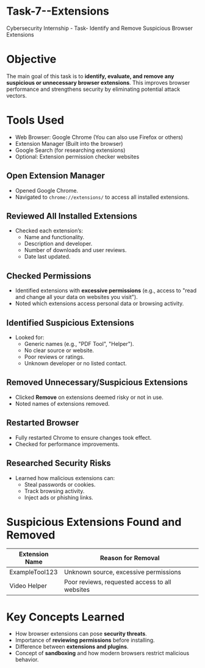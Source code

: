 # Task-7--Extensions
Cybersecurity Internship - Task- Identify and Remove Suspicious Browser Extensions


# Objective
The main goal of this task is to **identify, evaluate, and remove any suspicious or unnecessary browser extensions**. This improves browser performance and strengthens security by eliminating potential attack vectors.

# Tools Used
- Web Browser: Google Chrome (You can also use Firefox or others)
- Extension Manager (Built into the browser)
- Google Search (for researching extensions)
- Optional: Extension permission checker websites

## Open Extension Manager

- Opened Google Chrome.
- Navigated to `chrome://extensions/` to access all installed extensions.

## Reviewed All Installed Extensions

- Checked each extension’s:
  - Name and functionality.
  - Description and developer.
  - Number of downloads and user reviews.
  - Date last updated.

## Checked Permissions

- Identified extensions with **excessive permissions** (e.g., access to "read and change all your data on websites you visit").
- Noted which extensions access personal data or browsing activity.

## Identified Suspicious Extensions

- Looked for:
  - Generic names (e.g., "PDF Tool", "Helper").
  - No clear source or website.
  - Poor reviews or ratings.
  - Unknown developer or no listed contact.

## Removed Unnecessary/Suspicious Extensions

- Clicked **Remove** on extensions deemed risky or not in use.
- Noted names of extensions removed.

## Restarted Browser

- Fully restarted Chrome to ensure changes took effect.
- Checked for performance improvements.

## Researched Security Risks

- Learned how malicious extensions can:
  - Steal passwords or cookies.
  - Track browsing activity.
  - Inject ads or phishing links.


# Suspicious Extensions Found and Removed

| Extension Name | Reason for Removal |
|----------------|--------------------|
| ExampleTool123 | Unknown source, excessive permissions |
| Video Helper   | Poor reviews, requested access to all websites |


# Key Concepts Learned

- How browser extensions can pose **security threats**.
- Importance of **reviewing permissions** before installing.
- Difference between **extensions and plugins**.
- Concept of **sandboxing** and how modern browsers restrict malicious behavior.

